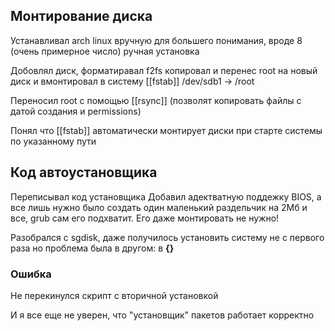 
## Монтирование диска
Устанавливал arch linux вручную для большего понимания, вроде 8 (очень примерное число) ручная установка

Добовлял диск, форматиравал f2fs копировал и перенес root на новый диск и вмонтировал в систему [[fstab]] /dev/sdb1 -> /root

Переносил root с помощью [[rsync]] (позволят копировать файлы с датой создания и permissions)

Понял что [[fstab]] автоматически монтирует диски при старте системы по указанному пути 



## Код автоустановщика
Переписывал код установщика
Добавил адектватную поддежку BIOS, а все лишь нужно было создать один маленький раздельчик на 2Мб и все, grub сам его подхватит. Его даже монтировать не нужно!

Разобрался с sgdisk, даже получилось установить систему не с первого раза но проблема была в другом: в **{}** 

### Ошибка
Не перекинулся скрипт с вторичной установкой

И я все еще не уверен, что "установщик" пакетов работает корректно